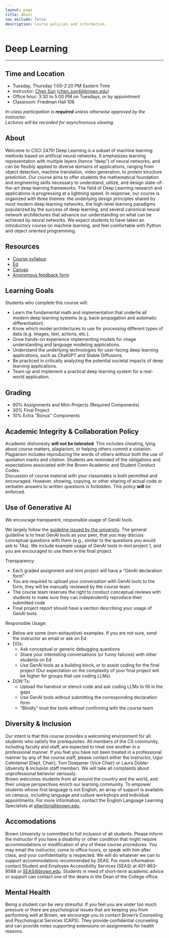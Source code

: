 ```yaml
---
layout: page
title: About
nav_exclude: false
description: Course policies and information.
---
```


# Deep Learning

---

## Time and Location

- Tuesday, Thursday 1:00-2:20 PM Eastern Time
- Instructor: [Chen Sun](https://chensun.me) ([chen_sun4@brown.edu](mailto:chensun@brown.edu))
- Office hour: 3:30 to 5:00 PM on Tuesdays, or by appointment
- Classroom: Friedman Hall 108 

_In-class participation is **required** unless otherwise approved by the instructor._  
_Lectures will be recorded for asynchronous viewing._

## About

Welcome to CSCI 2470! Deep Learning is a subset of machine learning methods based on artificial neural networks. It emphasizes learning representation with multiple layers (hence “deep”) of neural networks, and can be flexibly applied to diverse domains of applications, ranging from object detection, machine translation, video generation, to protein structure prediction. Our course aims to offer students the mathematical foundation and engineering skills necessary to understand, utilize, and design state-of-the-art deep learning frameworks. The field of Deep Learning research and applications is progressing at a lightning speed. In response, our course is organized with three themes: the underlying design principles shared by most modern deep learning networks, the high-level learning paradigms popularized by the success of deep learning, and several canonical neural network architectures that advance our understanding on what can be achieved by neural networks. We expect students to have taken an introductory course on machine learning, and feel comfortable with Python and object oriented programming.

## Resources

- [Course syllabus](https://docs.google.com/document/d/1oV753neoAo-__Ir55szOSBW7GpqraXSOx1VbuYdB8PQ)
- [Ed](https://edstem.org/us/courses/82047/discussion)
- [Canvas](https://canvas.brown.edu/courses/1100300)
- [Anonymous feedback form](https://forms.gle/nyr6e75zQ1T2VkzS6)

## Learning Goals

Students who complete this course will:

- Learn the fundamental math and implementation that underlie all modern deep learning systems (e.g. back-propagation and automatic differentiation).
- Know which model architectures to use for processing different types of data (e.g. images, text, actions, etc.).
- Grow hands-on experience implementing models for image understanding and language modeling applications.
- Understand the underlying technologies for user-facing deep learning applications, such as ChatGPT and Stable Diffusions.
- Be practiced in critically analyzing the potential societal impacts of deep learning applications.
- Team up and implement a practical deep learning system for a real-world application.

## Grading

- 60% Assignments and Mini-Projects (Required Components)
- 30% Final Project
- 10% Extra "Bonus" Components

## Academic Integrity & Collaboration Policy

Academic dishonesty **will not be tolerated**. This includes cheating, lying about course matters, plagiarism, or helping others commit a violation. Plagiarism includes reproducing the words of others without both the use of quotation marks and citation. Students are reminded of the obligations and expectations associated with the Brown Academic and Student Conduct Codes.  
Discussion of course material with your classmates is both permitted and encouraged. However, showing, copying, or other sharing of actual code or verbatim answers to written questions is forbidden. This policy **will** be enforced.

## Use of Generative AI

We encourage transparent, responsible usage of GenAI tools.

We largely follow the [guideline issued by the university](https://today.brown.edu/announcements/197332).  The general guideline is to treat GenAI tools as your peer, that you may discuss conceptual questions with them (e.g., similar to the questions you would ask to TAs). We include example usage of GenAI tools in mini project 1, and you are encouraged to use them in the final project.

Transparency:

- Each graded assignment and mini project will have a “GenAI declaration form”
- You are required to upload your conversation with GenAI tools to the form, they will be manually reviewed by the course team
- The course team reserves the right to conduct conceptual reviews with students to make sure they can independently reproduce their submitted code
- Final project report should have a section describing your usage of GenAI tools

Responsible Usage:

- Below are some (non-exhaustive) examples. If you are not sure, send the instructor an email or ask on Ed.
- DOs:
	- Ask conceptual or generic debugging questions
	- Share your interesting conversations (or funny failures) with other students on Ed
	- Use GenAI tools as a building block, or to assist coding for the final project (Our expectation on the complexity of your final project will be higher for groups that use coding LLMs)
- DON'Ts:
	- Upload the handout or stencil code and ask coding LLMs to fill in the gaps
	- Use GenAI tools without submitting the corresponding declaration form
	- “Blindly” trust the tools without confirming with the course team

## Diversity & Inclusion

Our intent is that this course provides a welcoming environment for all students who satisfy the prerequisites. All members of the CS community, including faculty and staff, are expected to treat one another in a professional manner. If you feel you have not been treated in a professional manner by any of the course staff, please contact either the instructor, Ugur Cetintemel (Dept. Chair), Tom Doeppner (Vice Chair) or Laura Dobler (diversity & inclusion staff member). We will take all complaints about unprofessional behavior seriously.  
Brown welcomes students from all around the country and the world, and their unique perspectives enrich our learning community. To empower students whose first language is not English, an array of support is available on campus, including language and culture workshops and individual appointments. For more information, contact the English Language Learning Specialists at ellwriting@brown.edu.

## Accomodations

Brown University is committed to full inclusion of all students. Please inform the instructor if you have a disability or other condition that might require accommodations or modification of any of these course procedures. You may email the instructor, come to office hours, or speak with him after class, and your confidentiality is respected. We will do whatever we can to support accommodations recommended by SEAS. For more information contact Student and Employee Accessibility Services (SEAS) at 401-863-9588 or SEAS@brown.edu. Students in need of short-term academic advice or support can contact one of the deans in the Dean of the College office.


## Mental Health

Being a student can be very stressful. If you feel you are under too much pressure or there are psychological issues that are keeping you from performing well at Brown, we encourage you to contact Brown’s Counseling and Psychological Services (CAPS). They provide confidential counseling and can provide notes supporting extensions on assignments for health reasons.